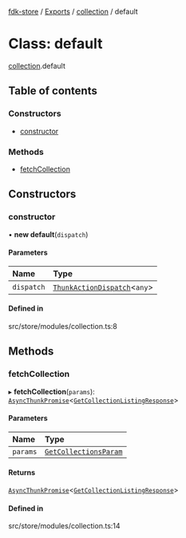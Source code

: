 [fdk-store](../README.md) / [Exports](../modules.md) / [collection](../modules/collection.md) / default

# Class: default

[collection](../modules/collection.md).default

## Table of contents

### Constructors

- [constructor](collection.default.md#constructor)

### Methods

- [fetchCollection](collection.default.md#fetchcollection)

## Constructors

### constructor

• **new default**(`dispatch`)

#### Parameters

| Name | Type |
| :------ | :------ |
| `dispatch` | [`ThunkActionDispatch`](../modules/theme._internal_.md#thunkactiondispatch)<`any`\> |

#### Defined in

src/store/modules/collection.ts:8

## Methods

### fetchCollection

▸ **fetchCollection**(`params`): [`AsyncThunkPromise`](../modules/theme._internal_.md#asyncthunkpromise)<[`GetCollectionListingResponse`](../modules/collection._internal_.md#getcollectionlistingresponse)\>

#### Parameters

| Name | Type |
| :------ | :------ |
| `params` | [`GetCollectionsParam`](../modules/collection._internal_.md#getcollectionsparam) |

#### Returns

[`AsyncThunkPromise`](../modules/theme._internal_.md#asyncthunkpromise)<[`GetCollectionListingResponse`](../modules/collection._internal_.md#getcollectionlistingresponse)\>

#### Defined in

src/store/modules/collection.ts:14
